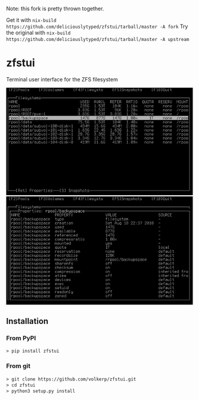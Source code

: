 Note: this fork is pretty thrown together.

Get it with `nix-build https://github.com/deliciouslytyped/zfstui/tarball/master -A fork`
Try the original with `nix-build https://github.com/deliciouslytyped/zfstui/tarball/master -A upstream`

# zfstui
Terminal user interface for the ZFS filesystem

![screenshot1](images/screenshot1.png "screenshot1")
![screenshot2](images/screenshot2.png "screenshot2")


## Installation

### From PyPI
```shell
> pip install zfstui
```

### From git
```shell
> git clone https://github.com/volkerp/zfstui.git
> cd zfstui
> python3 setup.py install
```

